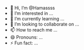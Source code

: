 - 👋 Hi, I’m @Hamassss
- 👀 I’m interested in ...
- 🌱 I’m currently learning ...
- 💞️ I’m looking to collaborate on ...
- 📫 How to reach me ...
- 😄 Pronouns: ...
- ⚡ Fun fact: ...

<!---
Hamassss/Hamassss is a ✨ special ✨ repository because its `README.md` (this file) appears on your GitHub profile.
You can click the Preview link to take a look at your changes.
--->
